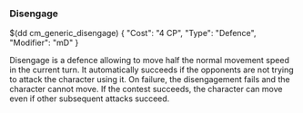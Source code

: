 ### Disengage

$(dd cm_generic_disengage)
{
	"Cost": "4 CP",
	"Type": "Defence",
	"Modifier": "mD"
}


Disengage is a defence allowing to move half the normal movement speed in the current turn. It automatically succeeds if the opponents are not trying to attack the character using it.
On failure, the disengagement fails and the character cannot move.
If the contest succeeds, the character can move even if other subsequent attacks succeed.
